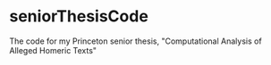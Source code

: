 # seniorThesisCode
The code for my Princeton senior thesis, "Computational Analysis of Alleged Homeric Texts"
